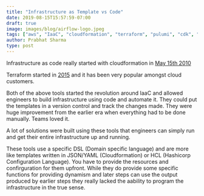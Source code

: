 ```yaml
---
title: "Infrastructure as Template vs Code"
date: 2019-08-15T15:57:59-07:00
draft: true
image: images/blog/airflow-logo.jpeg
tags: ["aws", "IaaC", "cloudformation", "terraform", "pulumi", "cdk", "automation", "cloud"]
author: Prabhat Sharma
type: post
---
```


Infrastructure as code really started with cloudformation in [May 15th 2010](https://docs.aws.amazon.com/AWSCloudFormation/latest/UserGuide/ReleaseHistory.html)

Terraform started in [2015](https://github.com/hashicorp/terraform/graphs/code-frequency) and it has been very popular amongst cloud customers.

Both of the above tools started the revolution around IaaC and allowed engineers to build infrastructure using code and automate it. They could put the templates in a version control and track the changes made. They were huge improvement from the earlier era when everything had to be done manually. Teams loved it.

A lot of solutions were built using these tools that engineers can simply run and get their entire infrastructure up and running.

These tools use a specific DSL (Domain specific language) and are more like templates written in JSON/YAML (Cloudformation) or HCL (Hashicorp Configuration Language). You have to provide the resources and confirguration for them upfront. While they do provide some specific functions for providing dynamism and later steps can use the output produced by earlier steps they really lacked the aability to program the infrastructure in the true sense. 





